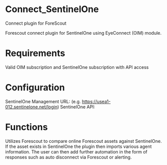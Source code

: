 # Connect_SentinelOne
Connect plugin for ForeScout

Forescout connect plugin for SentinelOne using EyeConnect (OIM) module. 

# Requirements
Valid OIM subscription and SentinelOne subscription with API access

# Configuration
SentinelOne Management URL: (e.g. https://usea1-012.sentinelone.net/login) 
SentinelOne API:

# Functions
Utilizes Forescout to compare online Forescout assets against SentinelOne. If the asset exists in SentinelOne the plugin then imports various agent information. The user can then add further automation in the form of responses such as auto disconnect via Forescout or alerting.

